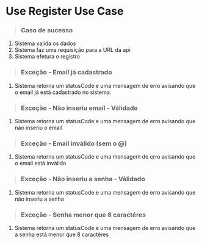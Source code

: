 # Use Register Use Case

> ### Caso de sucesso

1. Sistema valida os dados
2. Sistema faz uma requisição para a URL da api
3. Sistema efetura o registro

> ### Exceção - Email já cadastrado

1. Sistema retorna um statusCode e uma mensagem de erro avisando que o email já está cadastrado no sistema.

> ### Exceção - Não inseriu email - Válidado

1. Sistema retorna um statusCode e uma mensagem de erro avisando que não inseriu o email

> ### Exceção - Email inválido (sem o @)

1. Sistema retorna um statusCode e uma mensagem de erro avisando que o email está inválido

> ### Exceção - Não inseriu a senha - Válidado

1. Sistema retorna um statusCode e uma mensagem de erro avisando que não inseriu a senha

> ### Exceção - Senha menor que 8 caractéres

1. Sistema retorna um statusCode e uma mensagem de erro avisando que a senha está menor que 8 caractéres
